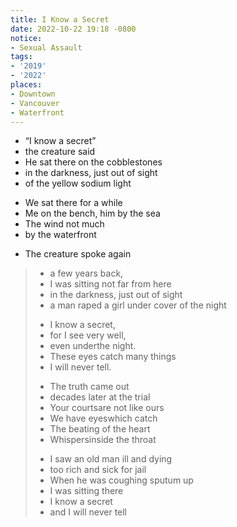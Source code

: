 ```yaml
---
title: I Know a Secret
date: 2022-10-22 19:18 -0800
notice:
- Sexual Assault
tags:
- '2019'
- '2022'
places:
- Downtown
- Vancouver
- Waterfront
---
```


- <q>I know a secret</q>
- the creature said
- He sat there on the cobblestones
- in the darkness, just out of sight
- of the yellow sodium light

+ We sat there for a while
+ Me on the bench, him by the sea
+ The wind not much
+ by the waterfront

- The creature spoke again

> + a few years back,
> + I was sitting not far from here
> + in the darkness, just out of sight
> + a man raped a girl under cover of the night
>
> - I know a secret,
> - for I see very well,
> - even under<Caesura />the night.
> - These eyes catch many things
> - I will never tell.
> 
> + The truth came out
> + decades later at the trial
> + Your courts<Caesura />are not like ours
> + We have eyes<Caesura />which catch
> + The beating of the heart
> + Whispers<Caesura />inside the throat
> 
> - I saw an old man ill and dying
> - too rich and sick for jail
> - When he was coughing sputum up
> - I was sitting there
> - I know a secret
> - and I will never tell
